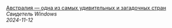 <!--2024-11-12 16:32:27-->
<div class="yb">
  <a class="nodecor" href="/index.html?tajny/avstraliya_odna_iz_samyh_udivitelnyh_i_zagadochnyh_stran">
    <img class="preview" data-videoid="xx3TB71xZoI" src="https://i1.ytimg.com/vi/xx3TB71xZoI/hqdefault.jpg" align="middle" alt="">
  </a>
  <div class="inlbl text">
    <a class="nodecor" href="/index.html?tajny/avstraliya_odna_iz_samyh_udivitelnyh_i_zagadochnyh_stran">Австралия — одна из самых удивительных и загадочных стран</a><br>
    <i class="smaller2">Свидетель Windows</i><br>
    <i class="smaller3">2024-11-12</i>
  </div>
</div>
